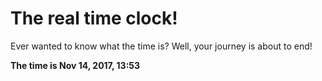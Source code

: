 # The real time clock!

Ever wanted to know what the time is? Well, your journey is about to end!

**The time is Nov 14, 2017, 13:53**